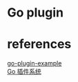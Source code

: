 # Go plugin

# references
[go-plugin-example](https://github.com/vladimirvivien/go-plugin-example)  
[Go 插件系统](https://toutiao.io/posts/adjoci/preview)
